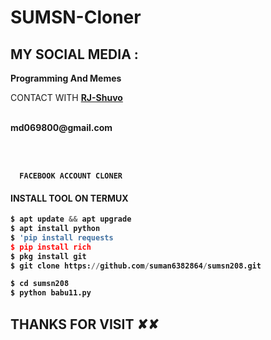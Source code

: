 # SUMSN-Cloner



 
   ##  MY SOCIAL MEDIA : <br>


  
____Programming And Memes____

CONTACT WITH <a href="https://github.com/RJ-Shuvo"><b>RJ-Shuvo </a> </br><br>
<p>md069800@gmail.com</p>  <br> <br> 


      FACEBOOK ACCOUNT CLONER
</p>
  
#### INSTALL TOOL ON TERMUX
```python
$ apt update && apt upgrade
$ apt install python
$ 'pip install requests
$ pip install rich
$ pkg install git 
$ git clone https://github.com/suman6382864/sumsn208.git

$ cd sumsn208
$ python babu11.py
```


<h2> THANKS FOR VISIT ✘✘ <h2\>
